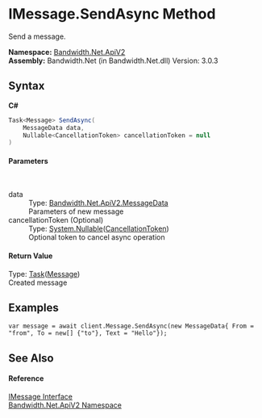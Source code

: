 ﻿# IMessage.SendAsync Method 
 

Send a message.

**Namespace:**&nbsp;<a href ="N_Bandwidth_Net_ApiV2.md">Bandwidth.Net.ApiV2</a><br />**Assembly:**&nbsp;Bandwidth.Net (in Bandwidth.Net.dll) Version: 3.0.3

## Syntax

**C#**<br />
``` C#
Task<Message> SendAsync(
	MessageData data,
	Nullable<CancellationToken> cancellationToken = null
)
```


#### Parameters
&nbsp;<dl><dt>data</dt><dd>Type: <a href ="T_Bandwidth_Net_ApiV2_MessageData.md">Bandwidth.Net.ApiV2.MessageData</a><br />Parameters of new message</dd><dt>cancellationToken (Optional)</dt><dd>Type: <a href="http://msdn2.microsoft.com/en-us/library/b3h38hb0" target="_blank">System.Nullable</a>(<a href="http://msdn2.microsoft.com/en-us/library/dd384802" target="_blank">CancellationToken</a>)<br />Optional token to cancel async operation</dd></dl>

#### Return Value
Type: <a href="http://msdn2.microsoft.com/en-us/library/dd321424" target="_blank">Task</a>(<a href ="T_Bandwidth_Net_ApiV2_Message.md">Message</a>)<br />Created message

## Examples

```
var message = await client.Message.SendAsync(new MessageData{ From = "from", To = new[] {"to"}, Text = "Hello"});
```


## See Also


#### Reference
<a href ="T_Bandwidth_Net_ApiV2_IMessage.md">IMessage Interface</a><br /><a href ="N_Bandwidth_Net_ApiV2.md">Bandwidth.Net.ApiV2 Namespace</a><br />
